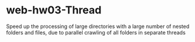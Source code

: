 # web-hw03-Thread
Speed ​​up the processing of large directories with a large number of nested folders and files, due to parallel crawling of all folders in separate threads
